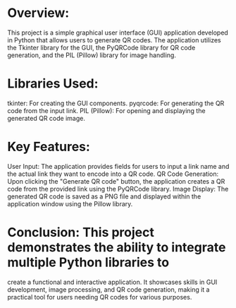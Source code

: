 # Overview: 
This project is a simple graphical user interface (GUI) application developed in Python 
that allows users to generate QR codes. The application utilizes the Tkinter library for the GUI, 
the PyQRCode library for QR code generation, and the PIL (Pillow) library for image handling.

# Libraries Used:
tkinter: For creating the GUI components.
pyqrcode: For generating the QR code from the input link.
PIL (Pillow): For opening and displaying the generated QR code image.

# Key Features:
User Input: The application provides fields for users to input a link name and the actual link they want to encode into a QR code.
QR Code Generation: Upon clicking the "Generate QR code" button, the application creates a QR code from the provided link using the PyQRCode library.
Image Display: The generated QR code is saved as a PNG file and displayed within the application window using the Pillow library.

# Conclusion: This project demonstrates the ability to integrate multiple Python libraries to 
create a functional and interactive application. It showcases skills in GUI development, 
image processing, and QR code generation, making it a practical tool for users needing 
QR codes for various purposes.
